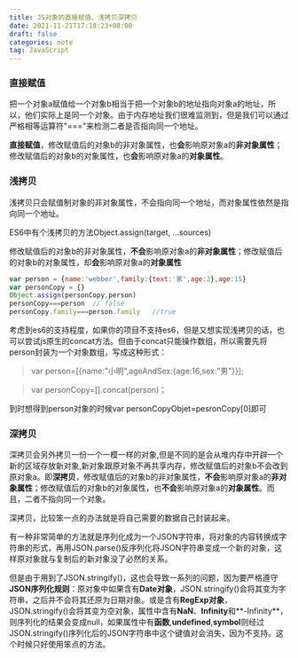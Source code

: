 ```yaml
---
title: JS对象的直接赋值、浅拷贝深拷贝
date: 2021-11-21T17:18:23+08:00
draft: false
categories: note
tag: JavaScript
---
```


### 直接赋值

把一个对象a赋值给一个对象b相当于把一个对象b的地址指向对象a的地址，所以，他们实际上是同一个对象。由于内存地址我们很难监测到，但是我们可以通过严格相等运算符"==="来检测二者是否指向同一个地址。

<!--more-->

**直接赋值**，修改赋值后的对象b的非对象属性，也**会**影响原对象a的**非对象属性**；修改赋值后的对象b的对象属性，也**会**影响原对象a的**对象属性**。

### 浅拷贝

浅拷贝只会赋值制对象的非对象属性，不会指向同一个地址，而对象属性依然是指向同一个地址。

ES6中有个浅拷贝的方法Object.assign(target, ...sources)

修改赋值后的对象b的非对象属性，**不会**影响原对象a的**非对象属性**；修改赋值后的对象b的对象属性，却**会**影响原对象a的**对象属性**

```js
var person = {name:'webber',family:{text:'家',age:2},age:15}
var personCopy = {}
Object.assign(personCopy,person)
personCopy===person  // false
personCopy.family===person.family   //true
```

考虑到es6的支持程度，如果你的项目不支持es6，但是又想实现浅拷贝的话，也可以尝试js原生的concat方法。但由于concat只能操作数组，所以需要先将person封装为一个对象数组，写成这种形式：

> var person=[{name:"小明",ageAndSex:{age:16,sex:"男"}}];

> var personCopy=[].concat(person)；

到时想得到person对象的时候var personCopyObjet=pesronCopy[0]即可

### 深拷贝

深拷贝会另外拷贝一份一个一模一样的对象,但是不同的是会从堆内存中开辟一个新的区域存放新对象,新对象跟原对象不再共享内存，修改赋值后的对象b不会改到原对象a。即**深拷贝**，修改赋值后的对象b的非对象属性，**不会**影响原对象a的**非对象属性**；修改赋值后的对象b的对象属性，也**不会**影响原对象a的**对象属性**。而且，二者不指向同一个对象。

深拷贝，比较笨一点的办法就是将自己需要的数据自己封装起来。

有一种非常简单的方法就是序列化成为一个JSON字符串，将对象的内容转换成字符串的形式，再用JSON.parse()反序列化将JSON字符串变成一个新的对象，这样原对象就与复制后的新对象没了必然的关系。

但是由于用到了JSON.stringify()，这也会导致一系列的问题，因为要严格遵守**JSON序列化规则**：原对象中如果含有**Date对象**，JSON.stringify()会将其变为字符串，之后并不会将其还原为日期对象。或是含有**RegExp对象**，JSON.stringify()会将其变为空对象，属性中含有**NaN**、**Infinity**和**-Infinity**，则序列化的结果会变成null，如果属性中有**函数**,**undefined**,**symbol**则经过JSON.stringify()序列化后的JSON字符串中这个键值对会消失，因为不支持。这个时候只好使用笨点的方法。


